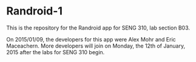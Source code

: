 # Randroid-1
This is the repository for the Randroid app for SENG 310, lab section B03. 

On 2015/01/09, the developers for this app were Alex Mohr and Eric 
Maceachern. More developers will join on Monday, the 12th of January, 2015
after the labs for SENG 310 begin. 
